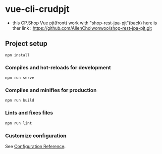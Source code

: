 # vue-cli-crudpjt

* this CP.Shop Vue pjt(front) work with "shop-rest-jpa-pjt"(back) here is ther link : https://github.com/AllenChoiwonwoo/shop-rest-jpa-pjt.git

## Project setup
```
npm install
```

### Compiles and hot-reloads for development
```
npm run serve
```

### Compiles and minifies for production
```
npm run build
```

### Lints and fixes files
```
npm run lint
```

### Customize configuration
See [Configuration Reference](https://cli.vuejs.org/config/).
